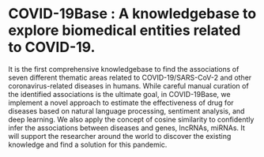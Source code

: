 # COVID-19Base : A knowledgebase to explore biomedical entities related to COVID-19.
It is the first comprehensive knowledgebase to find the associations of seven different thematic areas related to COVID-19/SARS-CoV-2 and other coronavirus-related diseases in humans. While careful manual curation of the identified associations is the ultimate goal, in COVID-19Base, we implement a novel approach to estimate the effectiveness of drug for diseases based on natural language processing, sentiment analysis, and deep learning. We also apply the concept of cosine similarity to confidently infer the associations between diseases and genes, lncRNAs, miRNAs. It will support the researcher around the world to discover the existing knowledge and find a solution for this pandemic.
